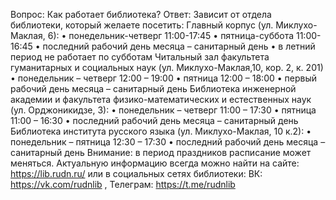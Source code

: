 Вопрос: Как работает библиотека?
Ответ: Зависит от отдела библиотеки, который желаете посетить:
Главный корпус (ул. Миклухо-Маклая, 6):
•	понедельник-четверг 11:00-17:45
•	пятница-суббота 11:00-16:45
•	последний рабочий день месяца – санитарный день
•	в летний период не работает по субботам
Читальный зал факультета гуманитарных и социальных наук (ул. Миклухо-Маклая,10, кор. 2, к. 201)
•	понедельник – четверг 12:00 – 19:00
•	пятница 12:00 – 18:00
•	первый рабочий день месяца – санитарный день
Библиотека инженерной академии и факультета физико-математических и естественных наук (ул. Орджоникидзе, 3):
•	понедельник – четверг 11:00 – 17:30
•	пятница 11:00 – 16:30
•	последний рабочий день месяца – санитарный день
Библиотека института русского языка (ул. Миклухо-Маклая, 10 к.2):
•	понедельник – пятница 12:30 – 17:30
•	последний рабочий день месяца – санитарный день
Внимание: в период праздников расписание может меняться. Актуальную информацию всегда можно найти на сайте: https://lib.rudn.ru/ или в социальных сетях библиотеки: ВК: https://vk.com/rudnlib , Телеграм: https://t.me/rudnlib